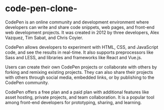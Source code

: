 # code-pen-clone-
CodePen is an online community and development environment where developers can write and share code snippets, web pages, and front-end web development projects. It was created in 2012 by three developers, Alex Vazquez, Tim Sabat, and Chris Coyier.

CodePen allows developers to experiment with HTML, CSS, and JavaScript code, and see the results in real-time. It also supports preprocessors like Sass and LESS, and libraries and frameworks like React and Vue.js.

Users can create their own CodePen projects or collaborate with others by forking and remixing existing projects. They can also share their projects with others through social media, embedded links, or by publishing to the CodePen community.

CodePen offers a free plan and a paid plan with additional features like asset hosting, private projects, and team collaboration. It is a popular tool among front-end developers for prototyping, sharing, and learning.
